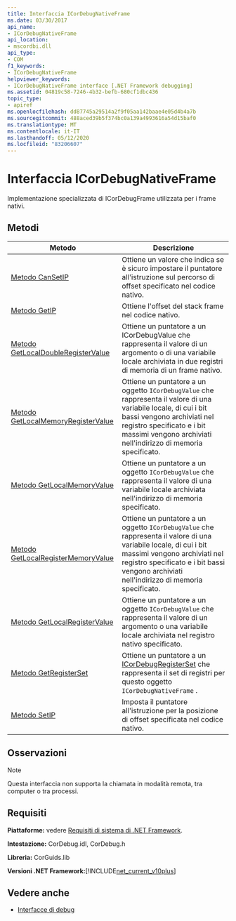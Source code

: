 ```yaml
---
title: Interfaccia ICorDebugNativeFrame
ms.date: 03/30/2017
api_name:
- ICorDebugNativeFrame
api_location:
- mscordbi.dll
api_type:
- COM
f1_keywords:
- ICorDebugNativeFrame
helpviewer_keywords:
- ICorDebugNativeFrame interface [.NET Framework debugging]
ms.assetid: 04819c58-7246-4b32-befb-680cf1dbc436
topic_type:
- apiref
ms.openlocfilehash: dd87745a29514a2f9f05aa142baae4e05d4b4a7b
ms.sourcegitcommit: 488aced39b5f374bc0a139a4993616a54d15baf0
ms.translationtype: MT
ms.contentlocale: it-IT
ms.lasthandoff: 05/12/2020
ms.locfileid: "83206607"
---
```

# <a name="icordebugnativeframe-interface"></a>Interfaccia ICorDebugNativeFrame

Implementazione specializzata di ICorDebugFrame utilizzata per i frame nativi.  
  
## <a name="methods"></a>Metodi  
  
|Metodo|Descrizione|  
|------------|-----------------|  
|[Metodo CanSetIP](icordebugnativeframe-cansetip-method.md)|Ottiene un valore che indica se è sicuro impostare il puntatore all'istruzione sul percorso di offset specificato nel codice nativo.|  
|[Metodo GetIP](icordebugnativeframe-getip-method.md)|Ottiene l'offset del stack frame nel codice nativo.|  
|[Metodo GetLocalDoubleRegisterValue](icordebugnativeframe-getlocaldoubleregistervalue-method.md)|Ottiene un puntatore a un ICorDebugValue che rappresenta il valore di un argomento o di una variabile locale archiviata in due registri di memoria di un frame nativo.|  
|[Metodo GetLocalMemoryRegisterValue](icordebugnativeframe-getlocalmemoryregistervalue-method.md)|Ottiene un puntatore a un oggetto `ICorDebugValue` che rappresenta il valore di una variabile locale, di cui i bit bassi vengono archiviati nel registro specificato e i bit massimi vengono archiviati nell'indirizzo di memoria specificato.|  
|[Metodo GetLocalMemoryValue](icordebugnativeframe-getlocalmemoryvalue-method.md)|Ottiene un puntatore a un oggetto `ICorDebugValue` che rappresenta il valore di una variabile locale archiviata nell'indirizzo di memoria specificato.|  
|[Metodo GetLocalRegisterMemoryValue](icordebugnativeframe-getlocalregistermemoryvalue-method.md)|Ottiene un puntatore a un oggetto `ICorDebugValue` che rappresenta il valore di una variabile locale, di cui i bit massimi vengono archiviati nel registro specificato e i bit bassi vengono archiviati nell'indirizzo di memoria specificato.|  
|[Metodo GetLocalRegisterValue](icordebugnativeframe-getlocalregistervalue-method.md)|Ottiene un puntatore a un oggetto `ICorDebugValue` che rappresenta il valore di un argomento o una variabile locale archiviata nel registro nativo specificato.|  
|[Metodo GetRegisterSet](icordebugnativeframe-getregisterset-method.md)|Ottiene un puntatore a un [ICorDebugRegisterSet](icordebugregisterset-interface.md) che rappresenta il set di registri per questo oggetto `ICorDebugNativeFrame` .|  
|[Metodo SetIP](icordebugnativeframe-setip-method.md)|Imposta il puntatore all'istruzione per la posizione di offset specificata nel codice nativo.|  
  
## <a name="remarks"></a>Osservazioni  
  
> [!NOTE]
> Questa interfaccia non supporta la chiamata in modalità remota, tra computer o tra processi.  
  
## <a name="requirements"></a>Requisiti  
 **Piattaforme:** vedere [Requisiti di sistema di .NET Framework](../../get-started/system-requirements.md).  
  
 **Intestazione:** CorDebug.idl, CorDebug.h  
  
 **Libreria:** CorGuids.lib  
  
 **Versioni .NET Framework:**[!INCLUDE[net_current_v10plus](../../../../includes/net-current-v10plus-md.md)]  
  
## <a name="see-also"></a>Vedere anche

- [Interfacce di debug](debugging-interfaces.md)
